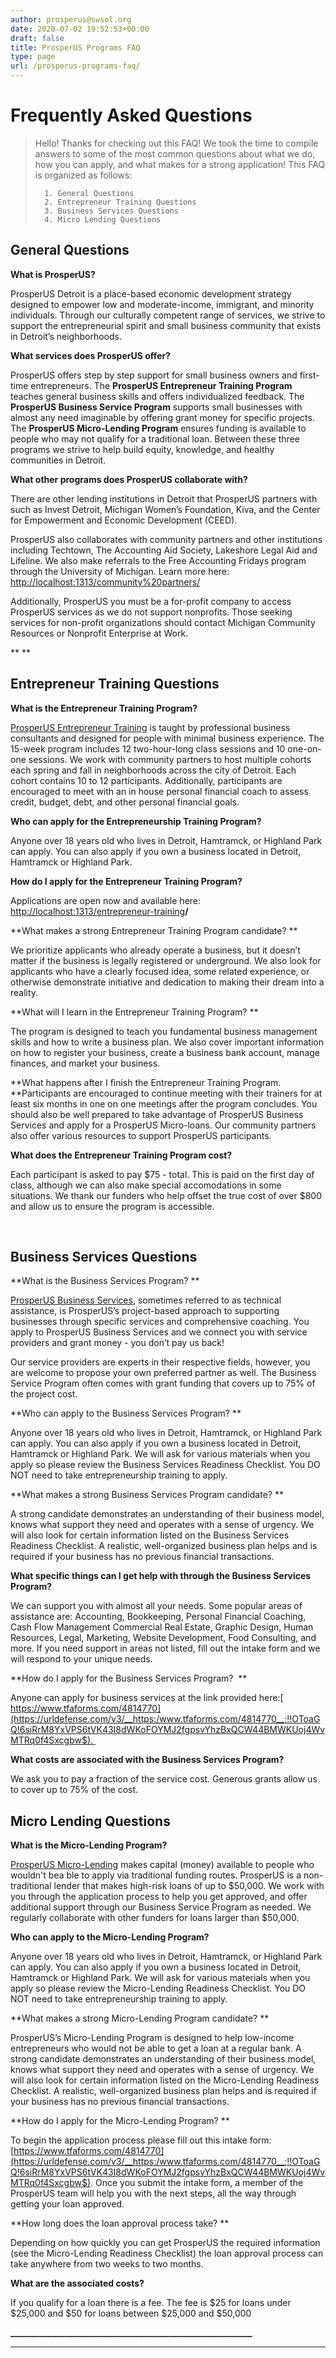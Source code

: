 ```yaml
---
author: prosperus@swsol.org
date: 2020-07-02 19:52:53+00:00
draft: false
title: ProsperUS Programs FAQ
type: page
url: /prosperus-programs-faq/
---
```


# Frequently Asked Questions





<blockquote>Hello! Thanks for checking out this FAQ! We took the time to compile answers to some of the most common questions about what we do, how you can apply, and what makes for a strong application! This FAQ is organized as follows:

> 
> 
 	  1. General Questions
 	  2. Entrepreneur Training Questions
 	  3. Business Services Questions
 	  4. Micro Lending Questions

</blockquote>




## General Questions


**What is ProsperUS?**

ProsperUS Detroit is a place-based economic development strategy designed to empower low and moderate-income, immigrant, and minority individuals. Through our culturally competent range of services, we strive to support the entrepreneurial spirit and small business community that exists in Detroit’s neighborhoods.



**What services does ProsperUS offer?**

ProsperUS offers step by step support for small business owners and first-time entrepreneurs. The **ProsperUS Entrepreneur Training Program** teaches general business skills and offers individualized feedback. The **ProsperUS Business Service Program** supports small businesses with almost any need imaginable by offering grant money for specific projects. The **ProsperUS Micro-Lending Program** ensures funding is available to people who may not qualify for a traditional loan. Between these three programs we strive to help build equity, knowledge, and healthy communities in Detroit.



**What other programs does ProsperUS collaborate with?**

There are other lending institutions in Detroit that ProsperUS partners with such as Invest Detroit, Michigan Women’s Foundation, Kiva, and the Center for Empowerment and Economic Development (CEED).

ProsperUS also collaborates with community partners and other institutions including Techtown, The Accounting Aid Society, Lakeshore Legal Aid and Lifeline. We also make referrals to the Free Accounting Fridays program through the University of Michigan. Learn more here: [http://localhost:1313/community%20partners/](http://localhost:1313/community%20partners/)

Additionally, ProsperUS you must be a for-profit company to access ProsperUS services as we do not support nonprofits. Those seeking services for non-profit organizations should contact Michigan Community Resources or Nonprofit Enterprise at Work.

** **


## Entrepreneur Training Questions


**What is the Entrepreneur Training Program?**

[ProsperUS Entrepreneur Training](http://localhost:1313/entrepreneur-training/) is taught by professional business consultants and designed for people with minimal business experience. The 15-week program includes 12 two-hour-long class sessions and 10 one-on-one sessions. We work with community partners to host multiple cohorts each spring and fall in neighborhoods across the city of Detroit. Each cohort contains 10 to 12 participants. Additionally, participants are encouraged to meet with an in house personal financial coach to assess credit, budget, debt, and other personal financial goals.



**Who can apply for the Entrepreneurship Training Program?**

Anyone over 18 years old who lives in Detroit, Hamtramck, or Highland Park can apply. You can also apply if you own a business located in Detroit, Hamtramck or Highland Park. 

**How do I apply for the Entrepreneur Training Program?**

Applications are open now and available here: [http://localhost:1313/entrepreneur-training](http://localhost:1313/entrepreneur-training/)**/**



**What makes a strong Entrepreneur Training Program candidate? **

We prioritize applicants who already operate a business, but it doesn’t matter if the business is legally registered or underground. We also look for applicants who have a clearly focused idea, some related experience, or otherwise demonstrate initiative and dedication to making their dream into a reality. 



**What will I learn in the Entrepreneur Training Program? **          

The program is designed to teach you fundamental business management skills and how to write a business plan. We also cover important information on how to register your business, create a business bank account, manage finances, and market your business.



**What happens after I finish the Entrepreneur Training Program. **Participants are encouraged to continue meeting with their trainers for at least six months in one on one meetings after the program concludes. You should also be well prepared to take advantage of ProsperUS Business Services and apply for a ProsperUS Micro-loans. Our community partners also offer various resources to support ProsperUS participants.



**What does the Entrepreneur Training Program cost?**

Each participant is asked to pay $75 - total. This is paid on the first day of class, although we can also make special accomodations in some situations. We thank our funders who help offset the true cost of over $800 and allow us to ensure the program is accessible.

                     


## Business Services Questions


**What is the Business Services Program? **

[ProsperUS Business Services](http://localhost:1313/business-services/), sometimes referred to as technical assistance, is ProsperUS’s project-based approach to supporting businesses through specific services and comprehensive coaching. You apply to ProsperUS Business Services and we connect you with service providers and grant money - you don’t pay us back! 

Our service providers are experts in their respective fields, however, you are welcome to propose your own preferred partner as well. The Business Service Program often comes with grant funding that covers up to 75% of the project cost.



**Who can apply to the Business Services Program? **

Anyone over 18 years old who lives in Detroit, Hamtramck, or Highland Park can apply. You can also apply if you own a business located in Detroit, Hamtramck or Highland Park. We will ask for various materials when you apply so please review the Business Services Readiness Checklist. You DO NOT need to take entrepreneurship training to apply.



**What makes a strong Business Services Program candidate? **

A strong candidate demonstrates an understanding of their business model, knows what support they need and operates with a sense of urgency. We will also look for certain information listed on the Business Services Readiness Checklist. A realistic, well-organized business plan helps and is required if your business has no previous financial transactions. 



**What specific things can I get help with through the Business Services Program?**

We can support you with almost all your needs. Some popular areas of assistance are: Accounting, Bookkeeping, Personal Financial Coaching, Cash Flow Management Commercial Real Estate, Graphic Design, Human Resources, Legal, Marketing, Website Development, Food Consulting, and more. If you need support in areas not listed, fill out the intake form and we will respond to your unique needs.



**How do I apply for the Business Services Program?  **

Anyone can apply for business services at the link provided here:[ https://www.tfaforms.com/4814770](https://urldefense.com/v3/__https:/www.tfaforms.com/4814770__;!!OToaGQ!6siRrM8YxVPS6tVK43I8dWKoFOYMJ2fgpsvYhzBxQCW44BMWKUoj4WvMTRq0f4Sxcgbw$). 

**What costs are associated with the Business Services Program?**

We ask you to pay a fraction of the service cost. Generous grants allow us to cover up to 75% of the cost. 




## Micro Lending Questions


**What is the Micro-Lending Program?**

[ProsperUS Micro-Lending](http://localhost:1313/micro-lending/) makes capital (money) available to people who wouldn't bea ble to apply via traditional funding routes. ProsperUS is a non-traditional lender that makes high-risk loans of up to $50,000. We work with you through the application process to help you get approved, and offer additional support through our Business Service Program as needed. We regularly collaborate with other funders for loans larger than $50,000. 



**Who can apply to the Micro-Lending Program?**

Anyone over 18 years old who lives in Detroit, Hamtramck, or Highland Park can apply. You can also apply if you own a business located in Detroit, Hamtramck or Highland Park. We will ask for various materials when you apply so please review the Micro-Lending Readiness Checklist. You DO NOT need to take entrepreneurship training to apply.



**What makes a strong Micro-Lending Program candidate? **

ProsperUS’s Micro-Lending Program is designed to help low-income entrepreneurs who would not be able to get a loan at a regular bank. A strong candidate demonstrates an understanding of their business model, knows what support they need and operates with a sense of urgency. We will also look for certain information listed on the Micro-Lending Readiness Checklist. A realistic, well-organized business plan helps and is required if your business has no previous financial transactions. 



**How do I apply for the Micro-Lending Program? **

To begin the application process please fill out this intake form: [https://www.tfaforms.com/4814770](https://urldefense.com/v3/__https:/www.tfaforms.com/4814770__;!!OToaGQ!6siRrM8YxVPS6tVK43I8dWKoFOYMJ2fgpsvYhzBxQCW44BMWKUoj4WvMTRq0f4Sxcgbw$). Once you submit the intake form, a member of the ProsperUS team will help you with the next steps, all the way through getting your loan approved. 



**How long does the loan approval process take? **

Depending on how quickly you can get ProsperUS the required information (see the Micro-Lending Readiness Checklist) the loan approval process can take anywhere from two weeks to two months. 



**What are the associated costs?**

If you qualify for a loan there is a fee. The fee is $25 for loans under $25,000 and $50 for loans between $25,000 and $50,000

**__________________________________________________________**



****






